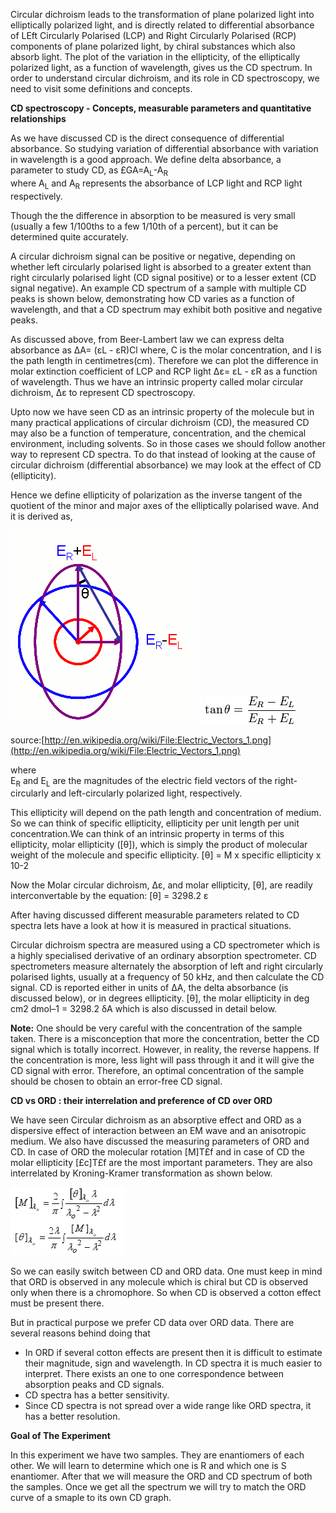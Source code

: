 Circular dichroism leads to the transformation of plane polarized light into elliptically polarized light, and is directly related to differential absorbance of LEft Circularly Polarised (LCP) and Right Circularly Polarised (RCP) components of plane polarized light, by chiral substances which also absorb light. The plot of the variation in the ellipticity, of the elliptically polarized light, as a function of wavelength, gives us the CD spectrum. In order to understand circular dichroism, and its role in CD spectroscopy, we need to visit some definitions and concepts.  

**CD spectroscopy - Concepts, measurable parameters and quantitative relationships**  

As we have discussed CD is the direct consequence of differential absorbance. So studying variation of differential absorbance with variation in wavelength is a good approach. We define delta absorbance, a parameter to study CD, as
&#163;GA=A<sub>L</sub>-A<sub>R</sub>  
where A<sub>L</sub> and A<sub>R</sub> represents the absorbance of LCP light and RCP light respectively.  

Though the the difference in absorption to be measured is very small (usually a few 1/100ths to a few 1/10th of a percent), but it can be determined quite accurately.  

A circular dichroism signal can be positive or negative, depending on whether left circularly polarised light is absorbed to a greater extent than right circularly polarised light (CD signal positive) or to a lesser extent (CD signal negative). An example CD spectrum of a sample with multiple CD peaks is shown below, demonstrating how CD varies as a function of wavelength, and that a CD spectrum may exhibit both positive and negative peaks.  

As discussed above, from Beer-Lambert law we can express delta absorbance as
ΔA= (εL - εR)Cl
where, C is the molar concentration, and l is the path length in centimetres(cm).
Therefore we can plot the difference in molar extinction coefficient of LCP and RCP light Δε= εL - εR as a function of wavelength. Thus we have an intrinsic property called molar circular dichroism, Δε to represent CD spectroscopy.   

Upto now we have seen CD as an intrinsic property of the molecule but in many practical applications of circular dichroism (CD), the measured CD may also be a function of temperature, concentration, and the chemical environment, including solvents. So in those cases we should follow another way to represent CD spectra. To do that instead of looking at the cause of circular dichroism (differential absorbance) we may look at the effect of CD (ellipticity).  

Hence we define ellipticity of polarization as the inverse tangent of the quotient of the minor and major axes of the elliptically polarised wave. And it is derived as,  

<img src="images/ev.gif">   <img src="images/el.gif">  

source:[http://en.wikipedia.org/wiki/File:Electric_Vectors_1.png](http://en.wikipedia.org/wiki/File:Electric_Vectors_1.png) 	 

where  
E<sub>R</sub> and E<sub>L</sub> are the magnitudes of the electric field vectors of the right-circularly and left-circularly polarized light, respectively.  

 This ellipticity will depend on the path length and concentration of medium. So we can think of specific ellipticity, ellipticity per unit length per unit concentration.We can think of an intrinsic property in terms of this ellipticity, molar ellipticity ([θ]), which is simply the product of molecular weight of the molecule and specific ellipticity.
[θ] = M x specific ellipticity x 10-2

Now the Molar circular dichroism, Δε, and molar ellipticity, [θ], are readily interconvertable by the equation:
[θ] = 3298.2 ε
   
After having discussed different measurable parameters related to CD spectra lets have a look at how it is measured in practical situations.  

Circular dichroism spectra are measured using a CD spectrometer which is a highly specialised derivative of an ordinary absorption spectrometer. CD spectrometers measure alternately the absorption of left and right circularly polarised lights, usually at a frequency of 50 kHz, and then calculate the CD signal. CD is reported either in units of ΔA, the delta absorbance (is discussed below), or in degrees ellipticity. [θ], the molar ellipticity in deg cm2 dmol–1 = 3298.2 δA which is also discussed in detail below. 

**Note:** One should be very careful with the concentration of the sample taken. There is a misconception that more the concentration, better the CD signal which is totally incorrect. However, in reality, the reverse happens. If the concentration is more, less light will pass through it and it will give the CD signal with error. Therefore, an optimal concentration of the sample should be chosen to obtain an error-free CD signal.  


**CD vs ORD : their interrelation and preference of CD over ORD**  

We have seen Circular dichroism as an absorptive effect and ORD as a dispersive effect of interaction between an EM wave and an anisotropic medium. We also have discussed the measuring parameters of ORD and CD. In case of ORD the molecular rotation [M]T&#163;f and in case of CD the molar ellipticity [&#163;c]T&#163;f are the most important parameters. They are also interrelated by Kroning-Kramer transformation as shown below.  

<img src="images/km.gif">  

So we can easily switch between CD and ORD data. One must keep in mind that ORD is observed in any molecule which is chiral but CD is observed only when there is a chromophore. So when CD is observed a cotton effect must be present there.  

But in practical purpose we prefer CD data over ORD data. There are several reasons behind doing that  
    
   - In ORD if several cotton effects are present then it is difficult to estimate their magnitude, sign and wavelength. In CD spectra it is much easier to interpret. There exists an one to one correspondence between absorption peaks and CD signals.   
   - CD spectra has a better sensitivity.  
   - Since CD spectra is not spread over a wide range like ORD spectra, it has a better resolution.  


**Goal of The Experiment**  

In this experiment we have two samples. They are enantiomers of each other. We will learn to determine which one is R and which one is S enantiomer. After that we will measure the ORD and CD spectrum of both the samples. Once we get all the spectrum we will try to match the ORD curve of a smaple to its own CD graph.  
